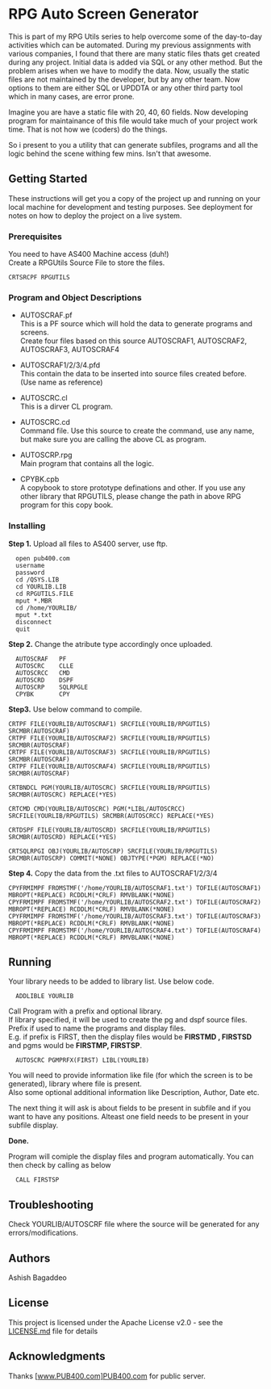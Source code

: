 # RPG Auto Screen Generator

This is part of my RPG Utils series to help overcome some of the day-to-day activities which can be automated.
During my previous assignments with various companies, I found that there are many static files thats get created during any project.
Initial data is added via SQL or any other method. But the problem arises when we have to modify the data. Now, usually the static files are not maintained by the developer, but by any other team. Now options to them are either SQL or UPDDTA or any other third party tool which in many cases, are error prone.

Imagine you are have a static file with 20, 40, 60 fields. Now developing program for maintainance of this file would take much of your project work time. That is not how we (coders) do the things.

So i present to you a utility that can generate subfiles, programs and all the logic behind the scene withing few mins. Isn't that awesome. 

## Getting Started

These instructions will get you a copy of the project up and running on your local machine for development and testing purposes. See deployment for notes on how to deploy the project on a live system.

### Prerequisites

You need to have AS400 Machine access (duh!)  
Create a RPGUtils Source File to store the files.
```
CRTSRCPF RPGUTILS
```

### Program and Object Descriptions  
  
  * AUTOSCRAF.pf  
  This is a PF source which will hold the data to generate programs and screens.  
  Create four files based on this source AUTOSCRAF1, AUTOSCRAF2, AUTOSCRAF3, AUTOSCRAF4  

  * AUTOSCRAF1/2/3/4.pfd  
  This contain the data to be inserted into source files created before. (Use name as reference)  

  * AUTOSCRC.cl  
  This is a dirver CL program.  

  * AUTOSCRC.cd  
  Command file. Use this source to create the command, use any name, but make sure you are calling the above CL as program.  

  * AUTOSCRP.rpg  
  Main program that contains all the logic.  

  * CPYBK.cpb  
  A copybook to store prototype definations and other. If you use any other library that RPGUTILS, please change the path in above RPG program for this copy book.  


### Installing

**Step 1.**
Upload all files to AS400 server, use ftp.
```
  open pub400.com
  username
  password
  cd /QSYS.LIB
  cd YOURLIB.LIB
  cd RPGUTILS.FILE
  mput *.MBR
  cd /home/YOURLIB/
  mput *.txt
  disconnect
  quit
```
**Step 2.**
Change the atribute type accordingly once uploaded.
```
  AUTOSCRAF   PF      
  AUTOSCRC    CLLE    
  AUTOSCRCC   CMD     
  AUTOSCRD    DSPF    
  AUTOSCRP    SQLRPGLE
  CPYBK       CPY       
```
**Step3.**
Use below command to compile.
```
CRTPF FILE(YOURLIB/AUTOSCRAF1) SRCFILE(YOURLIB/RPGUTILS) SRCMBR(AUTOSCRAF) 
CRTPF FILE(YOURLIB/AUTOSCRAF2) SRCFILE(YOURLIB/RPGUTILS) SRCMBR(AUTOSCRAF) 
CRTPF FILE(YOURLIB/AUTOSCRAF3) SRCFILE(YOURLIB/RPGUTILS) SRCMBR(AUTOSCRAF) 
CRTPF FILE(YOURLIB/AUTOSCRAF4) SRCFILE(YOURLIB/RPGUTILS) SRCMBR(AUTOSCRAF) 

CRTBNDCL PGM(YOURLIB/AUTOSCRC) SRCFILE(YOURLIB/RPGUTILS) SRCMBR(AUTOSCRC) REPLACE(*YES) 

CRTCMD CMD(YOURLIB/AUTOSCRC) PGM(*LIBL/AUTOSCRCC) SRCFILE(YOURLIB/RPGUTILS) SRCMBR(AUTOSCRCC) REPLACE(*YES) 

CRTDSPF FILE(YOURLIB/AUTOSCRD) SRCFILE(YOURLIB/RPGUTILS) SRCMBR(AUTOSCRD) REPLACE(*YES)              

CRTSQLRPGI OBJ(YOURLIB/AUTOSCRP) SRCFILE(YOURLIB/RPGUTILS) SRCMBR(AUTOSCRP) COMMIT(*NONE) OBJTYPE(*PGM) REPLACE(*NO)               

```

**Step 4.** 
Copy the data from the .txt files to AUTOSCRAF1/2/3/4
```
CPYFRMIMPF FROMSTMF('/home/YOURLIB/AUTOSCRAF1.txt') TOFILE(AUTOSCRAF1) MBROPT(*REPLACE) RCDDLM(*CRLF) RMVBLANK(*NONE)
CPYFRMIMPF FROMSTMF('/home/YOURLIB/AUTOSCRAF2.txt') TOFILE(AUTOSCRAF2) MBROPT(*REPLACE) RCDDLM(*CRLF) RMVBLANK(*NONE)
CPYFRMIMPF FROMSTMF('/home/YOURLIB/AUTOSCRAF3.txt') TOFILE(AUTOSCRAF3) MBROPT(*REPLACE) RCDDLM(*CRLF) RMVBLANK(*NONE)
CPYFRMIMPF FROMSTMF('/home/YOURLIB/AUTOSCRAF4.txt') TOFILE(AUTOSCRAF4) MBROPT(*REPLACE) RCDDLM(*CRLF) RMVBLANK(*NONE)
```


## Running

Your library needs to be added to library list. Use below code.
```
  ADDLIBLE YOURLIB
 ```
Call Program with a prefix and optional library.  
If library specified, it will be used to create the pg and dspf source files.  
Prefix if used to name the programs and display files.  
E.g. if prefix is FIRST, then the display files would be **FIRSTMD , FIRSTSD** and pgms would be **FIRSTMP, FIRSTSP**.  
```
  AUTOSCRC PGMPRFX(FIRST) LIBL(YOURLIB)  
```

You will need to provide information like file (for which the screen is to be generated), library where file is present.  
Also some optional additional information like Description, Author, Date etc.  

The next thing it will ask is about fields to be present in subfile and if you want to have any positions.
Alteast one field needs to be present in your subfile display.

**__Done.__**

Program will comiple the display files and program automatically.
You can then check by calling as below
```
  CALL FIRSTSP
```

## Troubleshooting
Check YOURLIB/AUTOSCRF file where the source will be generated for any errors/modifications.

## Authors

Ashish Bagaddeo

## License

This project is licensed under the Apache License v2.0 - see the [LICENSE.md](LICENSE.md) file for details

## Acknowledgments
Thanks [www.PUB400.com]PUB400.com for public server.
